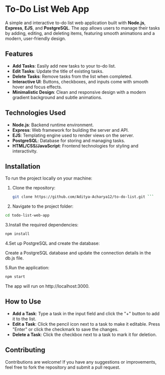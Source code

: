 # To-Do List Web App

A simple and interactive to-do list web application built with **Node.js**, **Express**, **EJS**, and **PostgreSQL**. The app allows users to manage their tasks by adding, editing, and deleting items, featuring smooth animations and a modern, user-friendly design.

## Features

- **Add Tasks**: Easily add new tasks to your to-do list.
- **Edit Tasks**: Update the title of existing tasks.
- **Delete Tasks**: Remove tasks from the list when completed.
- **Interactive UI**: Buttons, checkboxes, and inputs come with smooth hover and focus effects.
- **Minimalistic Design**: Clean and responsive design with a modern gradient background and subtle animations.

## Technologies Used

- **Node.js**: Backend runtime environment.
- **Express**: Web framework for building the server and API.
- **EJS**: Templating engine used to render views on the server.
- **PostgreSQL**: Database for storing and managing tasks.
- **HTML/CSS/JavaScript**: Frontend technologies for styling and interactivity.

## Installation

To run the project locally on your machine:

1. Clone the repository:

   ```bash
   git clone https://github.com/Aditya-Acharya12/to-do-list.git ```
2. Navigate to the project folder:

```bash
cd todo-list-web-app
```
3.Install the required dependencies:

```bash
npm install
```

4.Set up PostgreSQL and create the database:

Create a PostgreSQL database and update the connection details in the db.js file.

5.Run the application:

```bash
npm start
```
The app will run on http://localhost:3000.

## How to Use

- **Add a Task**: Type a task in the input field and click the "+" button to add it to the list.
- **Edit a Task**: Click the pencil icon next to a task to make it editable. Press "Enter" or click the checkmark to save the changes.
- **Delete a Task**: Click the checkbox next to a task to mark it for deletion.

## Contributing

Contributions are welcome! If you have any suggestions or improvements, feel free to fork the repository and submit a pull request.

  



